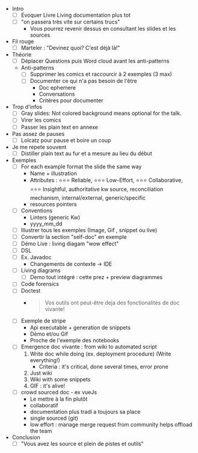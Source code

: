 - Intro
  - [ ] Evoquer Livre Living documentation plus tot
  - [ ] "on passera très vite sur certains trucs"
    - Vous pourrez revenir dessus en consultant les slides et les sources
- Fil rouge
  - [ ] Marteler : "Devinez quoi? C'est déjà là!"
- Théorie
  - [ ] Déplacer Questions puis Word cloud avant les anti-patterns
  - Anti-patterns
    - [ ] Supprimer les comics et raccourcir à 2 exemples (3 max)
    - [ ] Documenter ce qui n'a pas besoin de l'être
      - Doc ephemere
      - Conversations
      - Critères pour documenter
- Trop d'infos
  - [ ] Gray slides: Not colored background means optional for the talk.
  - [ ] Virer les comics
  - [ ] Passer les plain text en annexe
- Pas assez de pauses
  - [ ] Lolcatz pour pause et boire un coup
- Je me repete souvent
  - [ ] Distiller plain text au fur et a mesure au lieu du début
- Exemples
  - [ ] For each example format the slide the same way
    - Name + illustration
    - Attributes : ⭐⭐⭐ Reliable, ⭐⭐⭐ Low-Effort, ⭐⭐⭐ Collaborative, ⭐⭐⭐ Insightful, authoritative kw source, reconciliation mechanism, internal/external, generic/specific
    - resources pointers
  - [ ] Conventions
    - Linters (generic Kw)
    - yyyy_mm_dd
  - [ ] Illustrer tous les exemples (Image, Gif , snippet ou live)
  - [ ] Convertir la section "self-doc" en exemple
  - [ ] Démo Live : living diagam "wow effect"
  - [ ] DSL
  - [ ] Ex. Javadoc
    - Changements de contexte -> IDE
  - [ ] Living diagrams
    - [ ] Demo tout intégré : cette prez + preview diagrammes
  - [ ] Code forensics
  - [ ] Doctest
    - > Vos outils ont peut-être deja des fonctionalités de doc vivante!
  - [ ] Exemple de stripe
    - Api executable + generation de snippets
    - Démo et/ou Gif
    - Proche de l'exemple des notebooks
  - [ ] Emergence doc vivante : from wiki to automated script
    1. Write doc while doing (ex. deployment procedure) (Write everything!)
        - Criteria : it's critical, done several times, error prone
    2. Just wiki
    3. Wiki with some snippets
    4. GIF : it's alive!
  - [ ] crowd sourced doc - ex vueJs
    - Le mettre à la fin plutôt
    - collaboratif
    - documentation plus tradi a toujours sa place
    - single sourced (git)
    - low effort : manage merge request from community helps offload the team
- Conclusion
  - [ ] "Vous avez les source et plein de pistes et outils"